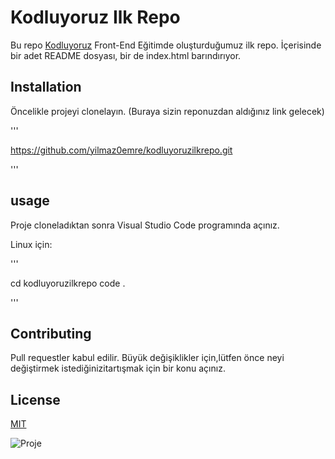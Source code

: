 # Kodluyoruz Ilk Repo

Bu repo [Kodluyoruz](https://www.kodluyoruz.org/) Front-End Eğitimde oluşturduğumuz ilk repo. İçerisinde bir adet README dosyası, bir de index.html barındırıyor.

## Installation

Öncelikle projeyi clonelayın. (Buraya sizin reponuzdan aldığınız link gelecek)

'''

https://github.com/yilmaz0emre/kodluyoruzilkrepo.git

'''

## usage

Proje cloneladıktan sonra Visual Studio Code programında açınız.

Linux için:

'''

cd kodluyoruzilkrepo
code .

'''

## Contributing

Pull requestler kabul edilir. Büyük değişiklikler için,lütfen önce neyi değiştirmek istediğinizitartışmak için bir konu açınız.

## License

[MIT](https://github.com/git/git-scm.com/blob/main/MIT-LICENSE.txt)

![Proje](https://upload.travelawaits.com/ta/uploads/2021/04/pug-in-sunglassesdae023-scaled.jpg)
